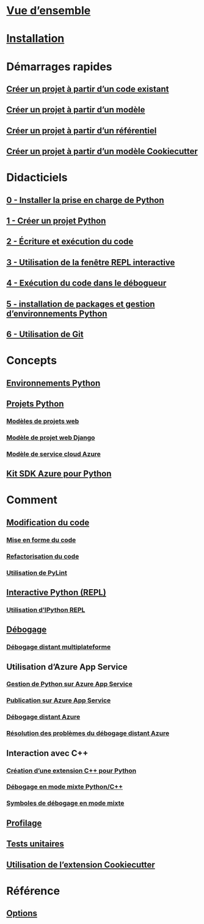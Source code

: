 # [Vue d’ensemble](python-in-visual-studio.md)
# [Installation](installation.md)
# Démarrages rapides
## [Créer un projet à partir d’un code existant](quickstart-01-project-from-existing.md)
## [Créer un projet à partir d’un modèle](quickstart-02-project-from-template.md)
## [Créer un projet à partir d’un référentiel](quickstart-03-project-from-repository.md)
## [Créer un projet à partir d’un modèle Cookiecutter](quickstart-04-project-from-cookiecutter.md)
# Didacticiels
## [0 - Installer la prise en charge de Python](vs-tutorial-01-00.md)
## [1 - Créer un projet Python](vs-tutorial-01-01.md)
## [2 - Écriture et exécution du code](vs-tutorial-01-02.md)
## [3 - Utilisation de la fenêtre REPL interactive](vs-tutorial-01-03.md)
## [4 - Exécution du code dans le débogueur](vs-tutorial-01-04.md)
## [5 - installation de packages et gestion d’environnements Python](vs-tutorial-01-05.md)
## [6 - Utilisation de Git](vs-tutorial-01-06.md)
# Concepts
## [Environnements Python](python-environments.md)
## [Projets Python](python-projects.md)
### [Modèles de projets web](template-web.md)
### [Modèle de projet web Django](template-django.md)
### [Modèle de service cloud Azure](template-azure-cloud-service.md)
## [Kit SDK Azure pour Python](azure-sdk-for-python.md)
# Comment
## [Modification du code](code-editing.md)
### [Mise en forme du code](code-formatting.md)
### [Refactorisation du code](code-refactoring.md)
### [Utilisation de PyLint](code-pylint.md)
## [Interactive Python (REPL)](interactive-repl.md)
### [Utilisation d’IPython REPL](interactive-repl-ipython.md)
## [Débogage](debugging.md)
### [Débogage distant multiplateforme](debugging-cross-platform-remote.md)
## Utilisation d’Azure App Service
### [Gestion de Python sur Azure App Service](managing-python-on-azure-app-service.md)
### [Publication sur Azure App Service](publishing-to-azure.md)
### [Débogage distant Azure](debugging-azure-remote.md)
### [Résolution des problèmes du débogage distant Azure](debugging-azure-remote-troubleshooting.md)
## Interaction avec C++
### [Création d’une extension C++ pour Python](cpp-and-python.md)
### [Débogage en mode mixte Python/C++](debugging-mixed-mode.md)
### [Symboles de débogage en mode mixte](debugging-symbols-for-mixed-mode.md)
## [Profilage](profiling.md)
## [Tests unitaires](unit-testing.md)
## [Utilisation de l’extension Cookiecutter](cookiecutter.md)
# Référence
## [Options](options.md)
